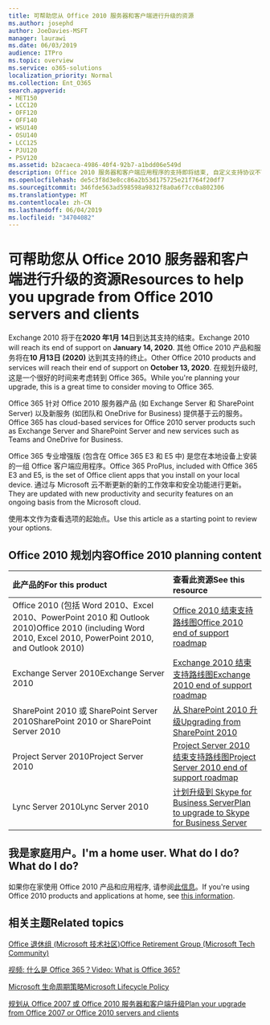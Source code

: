 ```yaml
---
title: 可帮助您从 Office 2010 服务器和客户端进行升级的资源
ms.author: josephd
author: JoeDavies-MSFT
manager: laurawi
ms.date: 06/03/2019
audience: ITPro
ms.topic: overview
ms.service: o365-solutions
localization_priority: Normal
ms.collection: Ent_O365
search.appverid:
- MET150
- LCC120
- OFF120
- OFF140
- WSU140
- OSU140
- LCC125
- PJU120
- PSV120
ms.assetid: b2acaeca-4986-40f4-92b7-a1bdd06e549d
description: Office 2010 服务器和客户端应用程序的支持即将结束, 自定义支持协议不可用。 使用本文立即开始规划升级。
ms.openlocfilehash: de5c3f8d3e8cc86a2b53d175725e21f764f20df7
ms.sourcegitcommit: 346fde563ad598598a9832f8a0a6f7cc0a802306
ms.translationtype: MT
ms.contentlocale: zh-CN
ms.lasthandoff: 06/04/2019
ms.locfileid: "34704082"
---
```

# <a name="resources-to-help-you-upgrade-from-office-2010-servers-and-clients"></a><span data-ttu-id="a9ce1-104">可帮助您从 Office 2010 服务器和客户端进行升级的资源</span><span class="sxs-lookup"><span data-stu-id="a9ce1-104">Resources to help you upgrade from Office 2010 servers and clients</span></span>

<span data-ttu-id="a9ce1-105">Exchange 2010 将于在**2020 年1月 14**日到达其支持的结束。</span><span class="sxs-lookup"><span data-stu-id="a9ce1-105">Exchange 2010 will reach its end of support on **January 14, 2020**.</span></span> <span data-ttu-id="a9ce1-106">其他 Office 2010 产品和服务将在**10 月13日 (2020)** 达到其支持的终止。</span><span class="sxs-lookup"><span data-stu-id="a9ce1-106">Other Office 2010 products and services will reach their end of support on **October 13, 2020**.</span></span> <span data-ttu-id="a9ce1-107">在规划升级时, 这是一个很好的时间来考虑转到 Office 365。</span><span class="sxs-lookup"><span data-stu-id="a9ce1-107">While you're planning your upgrade, this is a great time to consider moving to Office 365.</span></span> 

<span data-ttu-id="a9ce1-108">Office 365 针对 Office 2010 服务器产品 (如 Exchange Server 和 SharePoint Server) 以及新服务 (如团队和 OneDrive for Business) 提供基于云的服务。</span><span class="sxs-lookup"><span data-stu-id="a9ce1-108">Office 365 has cloud-based services for Office 2010 server products such as Exchange Server and SharePoint Server and new services such as Teams and OneDrive for Business.</span></span> 

<span data-ttu-id="a9ce1-109">Office 365 专业增强版 (包含在 Office 365 E3 和 E5 中) 是您在本地设备上安装的一组 Office 客户端应用程序。</span><span class="sxs-lookup"><span data-stu-id="a9ce1-109">Office 365 ProPlus, included with Office 365 E3 and E5, is the set of Office client apps that you install on your local device.</span></span> <span data-ttu-id="a9ce1-110">通过与 Microsoft 云不断更新的新的工作效率和安全功能进行更新。</span><span class="sxs-lookup"><span data-stu-id="a9ce1-110">They are updated with new productivity and security features on an ongoing basis from the Microsoft cloud.</span></span>

<span data-ttu-id="a9ce1-111">使用本文作为查看选项的起始点。</span><span class="sxs-lookup"><span data-stu-id="a9ce1-111">Use this article as a starting point to review your options.</span></span>
      
## <a name="office-2010-planning-content"></a><span data-ttu-id="a9ce1-112">Office 2010 规划内容</span><span class="sxs-lookup"><span data-stu-id="a9ce1-112">Office 2010 planning content</span></span>
  
|<span data-ttu-id="a9ce1-113">**此产品的**</span><span class="sxs-lookup"><span data-stu-id="a9ce1-113">**For this product**</span></span>|<span data-ttu-id="a9ce1-114">**查看此资源**</span><span class="sxs-lookup"><span data-stu-id="a9ce1-114">**See this resource**</span></span>|
|:-----|:-----|
|<span data-ttu-id="a9ce1-115">Office 2010 (包括 Word 2010、Excel 2010、PowerPoint 2010 和 Outlook 2010)</span><span class="sxs-lookup"><span data-stu-id="a9ce1-115">Office 2010 (including Word 2010, Excel 2010, PowerPoint 2010, and Outlook 2010)</span></span>  <br/> |[<span data-ttu-id="a9ce1-116">Office 2010 结束支持路线图</span><span class="sxs-lookup"><span data-stu-id="a9ce1-116">Office 2010 end of support roadmap</span></span>](https://docs.microsoft.com/DeployOffice/office-2010-end-support-roadmap) <br/> |
|<span data-ttu-id="a9ce1-117">Exchange Server 2010</span><span class="sxs-lookup"><span data-stu-id="a9ce1-117">Exchange Server 2010</span></span>  <br/> |[<span data-ttu-id="a9ce1-118">Exchange 2010 结束支持路线图</span><span class="sxs-lookup"><span data-stu-id="a9ce1-118">Exchange 2010 end of support roadmap</span></span>](exchange-2010-end-of-support.md) <br/> |
|<span data-ttu-id="a9ce1-119">SharePoint 2010 或 SharePoint Server 2010</span><span class="sxs-lookup"><span data-stu-id="a9ce1-119">SharePoint 2010 or SharePoint Server 2010</span></span>  <br/> |[<span data-ttu-id="a9ce1-120">从 SharePoint 2010 升级</span><span class="sxs-lookup"><span data-stu-id="a9ce1-120">Upgrading from SharePoint 2010</span></span>](upgrade-from-sharepoint-2010.md) <br/> |
|<span data-ttu-id="a9ce1-121">Project Server 2010</span><span class="sxs-lookup"><span data-stu-id="a9ce1-121">Project Server 2010</span></span> <br/> | [<span data-ttu-id="a9ce1-122">Project Server 2010 结束支持路线图</span><span class="sxs-lookup"><span data-stu-id="a9ce1-122">Project Server 2010 end of support roadmap</span></span>](project-server-2010-end-of-support.md) <br/> |
|<span data-ttu-id="a9ce1-123">Lync Server 2010</span><span class="sxs-lookup"><span data-stu-id="a9ce1-123">Lync Server 2010</span></span> <br/> | [<span data-ttu-id="a9ce1-124">计划升级到 Skype for Business Server</span><span class="sxs-lookup"><span data-stu-id="a9ce1-124">Plan to upgrade to Skype for Business Server</span></span>](https://docs.microsoft.com/skypeforbusiness/plan-your-deployment/upgrade) <br/> |
    
## <a name="im-a-home-user-what-do-i-do"></a><span data-ttu-id="a9ce1-125">我是家庭用户。</span><span class="sxs-lookup"><span data-stu-id="a9ce1-125">I'm a home user.</span></span> <span data-ttu-id="a9ce1-126">What do I do?</span><span class="sxs-lookup"><span data-stu-id="a9ce1-126">What do I do?</span></span>

<span data-ttu-id="a9ce1-127">如果你在家使用 Office 2010 产品和应用程序, 请参阅[此信息](plan-upgrade-previous-versions-office.md#im-a-home-user-what-do-i-do)。</span><span class="sxs-lookup"><span data-stu-id="a9ce1-127">If you're using Office 2010 products and applications at home, see [this information](plan-upgrade-previous-versions-office.md#im-a-home-user-what-do-i-do).</span></span>

## <a name="related-topics"></a><span data-ttu-id="a9ce1-128">相关主题</span><span class="sxs-lookup"><span data-stu-id="a9ce1-128">Related topics</span></span>

[<span data-ttu-id="a9ce1-129">Office 退休组 (Microsoft 技术社区)</span><span class="sxs-lookup"><span data-stu-id="a9ce1-129">Office Retirement Group (Microsoft Tech Community)</span></span>](https://go.microsoft.com/fwlink/?linkid=842065)
  
[<span data-ttu-id="a9ce1-130">视频: 什么是 Office 365？</span><span class="sxs-lookup"><span data-stu-id="a9ce1-130">Video: What is Office 365?</span></span>](https://support.office.com/article/847caf12-2589-452c-8aca-1c009797678b.aspx)
  
[<span data-ttu-id="a9ce1-131">Microsoft 生命周期策略</span><span class="sxs-lookup"><span data-stu-id="a9ce1-131">Microsoft Lifecycle Policy</span></span>](https://go.microsoft.com/fwlink/?linkid=865200)

[<span data-ttu-id="a9ce1-132">规划从 Office 2007 或 Office 2010 服务器和客户端升级</span><span class="sxs-lookup"><span data-stu-id="a9ce1-132">Plan your upgrade from Office 2007 or Office 2010 servers and clients</span></span>](plan-upgrade-previous-versions-office.md)

